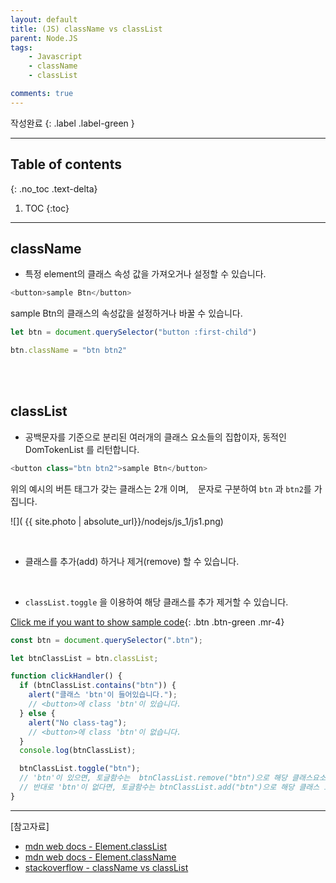 ```yaml
---
layout: default
title: (JS) className vs classList
parent: Node.JS
tags:
    - Javascript
    - className
    - classList

comments: true
---
```


작성완료
{: .label .label-green }

---

## Table of contents
{: .no_toc .text-delta}

1. TOC
{:toc}

---

## className

- 특정 element의 클래스 속성 값을 가져오거나 설정할 수 있습니다.

```js
<button>sample Btn</button>
```

sample Btn의 클래스의 속성값을 설정하거나 바꿀 수 있습니다.

```js
let btn = document.querySelector("button :first-child")

btn.className = "btn btn2"
```


<br><br>

## classList

- 공백문자를 기준으로 분리된 여러개의 클래스 요소들의 집합이자, 동적인 DomTokenList 를 리턴합니다.

```js
<button class="btn btn2">sample Btn</button>
```

위의 예시의 버튼 태그가 갖는 클래스는 2개 이며, ` ` 문자로 구분하여 `btn` 과 `btn2`를 가집니다.


![]( {{ site.photo | absolute_url}}/nodejs/js_1/js1.png)

<br>

- 클래스를 추가(add) 하거나 제거(remove) 할 수 있습니다.


<br>

- `classList.toggle` 을 이용하여 해당 클래스를 추가 제거할 수 있습니다.

[Click me if you want to show sample code](https://codesandbox.io/s/vigilant-lehmann-4yrbbj?file=/src/sample_js01.js){: .btn .btn-green .mr-4}

```js
const btn = document.querySelector(".btn");

let btnClassList = btn.classList;

function clickHandler() {
  if (btnClassList.contains("btn")) {
    alert("클래스 'btn'이 들어있습니다.");
    // <button>에 class 'btn'이 있습니다.
  } else {
    alert("No class-tag");
    // <button>에 class 'btn'이 없습니다.
  }
  console.log(btnClassList); 

  btnClassList.toggle("btn");
  // 'btn'이 있으면, 토글함수는  btnClassList.remove("btn")으로 해당 클래스요소를 제거하여 처리합니다.
  // 반대로 'btn'이 없다면, 토글함수는 btnClassList.add("btn")으로 해당 클래스 요소를 추가하여 처리합니다.
}
```

---

[참고자료]

- [mdn web docs - Element.classList](https://developer.mozilla.org/en-US/docs/Web/API/Element/classList)
- [mdn web docs - Element.className](https://developer.mozilla.org/en-US/docs/Web/API/Element/className)
- [stackoverflow - className vs classList](https://stackoverflow.com/questions/69361432/difference-between-classname-and-classlist)
